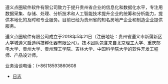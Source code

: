 遵义点圈软件软件有限公司致力于提升贵州省企业的信息化和数据化水平，专注用数据采集、存储、处理、分析技术和人工智能技术提升企业的统筹和分析能力，提供本地化的及时和专业服务。目前已经为贵州省的知名房地产企业和制造企业提供服务。

遵义点圈软件有限公司成立于2018年5年21日（注册地址：贵州省遵义市新蒲新区大学城遵义启迪科技孵化器有限公司）。技术团队包含来自北京理工大学、重庆邮电大学、贵州大学、贵州理工学院、吉林大学、中国科学院大学的软件开发工程师、产品设计师。

业务洽谈电话：(+86)18593860608

* [日志](blogs/index.md)
